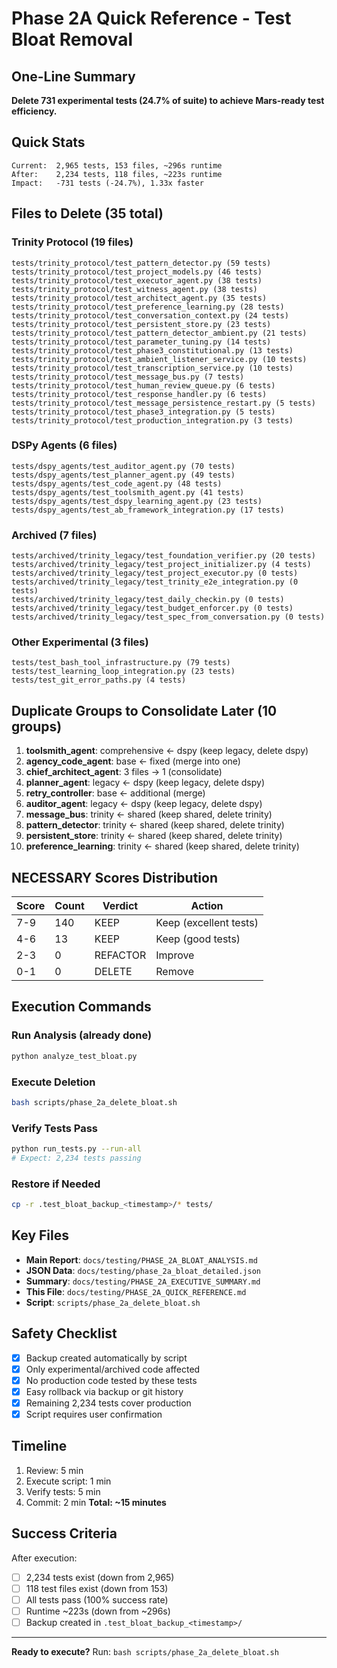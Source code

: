 # Phase 2A Quick Reference - Test Bloat Removal

## One-Line Summary
**Delete 731 experimental tests (24.7% of suite) to achieve Mars-ready test efficiency.**

## Quick Stats
```
Current:  2,965 tests, 153 files, ~296s runtime
After:    2,234 tests, 118 files, ~223s runtime
Impact:   -731 tests (-24.7%), 1.33x faster
```

## Files to Delete (35 total)

### Trinity Protocol (19 files)
```
tests/trinity_protocol/test_pattern_detector.py (59 tests)
tests/trinity_protocol/test_project_models.py (46 tests)
tests/trinity_protocol/test_executor_agent.py (38 tests)
tests/trinity_protocol/test_witness_agent.py (38 tests)
tests/trinity_protocol/test_architect_agent.py (35 tests)
tests/trinity_protocol/test_preference_learning.py (28 tests)
tests/trinity_protocol/test_conversation_context.py (24 tests)
tests/trinity_protocol/test_persistent_store.py (23 tests)
tests/trinity_protocol/test_pattern_detector_ambient.py (21 tests)
tests/trinity_protocol/test_parameter_tuning.py (14 tests)
tests/trinity_protocol/test_phase3_constitutional.py (13 tests)
tests/trinity_protocol/test_ambient_listener_service.py (10 tests)
tests/trinity_protocol/test_transcription_service.py (10 tests)
tests/trinity_protocol/test_message_bus.py (7 tests)
tests/trinity_protocol/test_human_review_queue.py (6 tests)
tests/trinity_protocol/test_response_handler.py (6 tests)
tests/trinity_protocol/test_message_persistence_restart.py (5 tests)
tests/trinity_protocol/test_phase3_integration.py (5 tests)
tests/trinity_protocol/test_production_integration.py (3 tests)
```

### DSPy Agents (6 files)
```
tests/dspy_agents/test_auditor_agent.py (70 tests)
tests/dspy_agents/test_planner_agent.py (49 tests)
tests/dspy_agents/test_code_agent.py (48 tests)
tests/dspy_agents/test_toolsmith_agent.py (41 tests)
tests/dspy_agents/test_dspy_learning_agent.py (23 tests)
tests/dspy_agents/test_ab_framework_integration.py (17 tests)
```

### Archived (7 files)
```
tests/archived/trinity_legacy/test_foundation_verifier.py (20 tests)
tests/archived/trinity_legacy/test_project_initializer.py (4 tests)
tests/archived/trinity_legacy/test_project_executor.py (0 tests)
tests/archived/trinity_legacy/test_trinity_e2e_integration.py (0 tests)
tests/archived/trinity_legacy/test_daily_checkin.py (0 tests)
tests/archived/trinity_legacy/test_budget_enforcer.py (0 tests)
tests/archived/trinity_legacy/test_spec_from_conversation.py (0 tests)
```

### Other Experimental (3 files)
```
tests/test_bash_tool_infrastructure.py (79 tests)
tests/test_learning_loop_integration.py (23 tests)
tests/test_git_error_paths.py (4 tests)
```

## Duplicate Groups to Consolidate Later (10 groups)

1. **toolsmith_agent**: comprehensive ← dspy (keep legacy, delete dspy)
2. **agency_code_agent**: base ← fixed (merge into one)
3. **chief_architect_agent**: 3 files → 1 (consolidate)
4. **planner_agent**: legacy ← dspy (keep legacy, delete dspy)
5. **retry_controller**: base ← additional (merge)
6. **auditor_agent**: legacy ← dspy (keep legacy, delete dspy)
7. **message_bus**: trinity ← shared (keep shared, delete trinity)
8. **pattern_detector**: trinity ← shared (keep shared, delete trinity)
9. **persistent_store**: trinity ← shared (keep shared, delete trinity)
10. **preference_learning**: trinity ← shared (keep shared, delete trinity)

## NECESSARY Scores Distribution

| Score | Count | Verdict | Action |
|-------|-------|---------|--------|
| 7-9   | 140   | KEEP    | Keep (excellent tests) |
| 4-6   | 13    | KEEP    | Keep (good tests) |
| 2-3   | 0     | REFACTOR| Improve |
| 0-1   | 0     | DELETE  | Remove |

## Execution Commands

### Run Analysis (already done)
```bash
python analyze_test_bloat.py
```

### Execute Deletion
```bash
bash scripts/phase_2a_delete_bloat.sh
```

### Verify Tests Pass
```bash
python run_tests.py --run-all
# Expect: 2,234 tests passing
```

### Restore if Needed
```bash
cp -r .test_bloat_backup_<timestamp>/* tests/
```

## Key Files

- **Main Report**: `docs/testing/PHASE_2A_BLOAT_ANALYSIS.md`
- **JSON Data**: `docs/testing/phase_2a_bloat_detailed.json`
- **Summary**: `docs/testing/PHASE_2A_EXECUTIVE_SUMMARY.md`
- **This File**: `docs/testing/PHASE_2A_QUICK_REFERENCE.md`
- **Script**: `scripts/phase_2a_delete_bloat.sh`

## Safety Checklist

- [x] Backup created automatically by script
- [x] Only experimental/archived code affected
- [x] No production code tested by these tests
- [x] Easy rollback via backup or git history
- [x] Remaining 2,234 tests cover production
- [x] Script requires user confirmation

## Timeline

1. Review: 5 min
2. Execute script: 1 min
3. Verify tests: 5 min
4. Commit: 2 min
**Total: ~15 minutes**

## Success Criteria

After execution:
- [ ] 2,234 tests exist (down from 2,965)
- [ ] 118 test files exist (down from 153)
- [ ] All tests pass (100% success rate)
- [ ] Runtime ~223s (down from ~296s)
- [ ] Backup created in `.test_bloat_backup_<timestamp>/`

---

**Ready to execute?** Run: `bash scripts/phase_2a_delete_bloat.sh`
